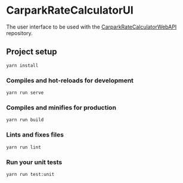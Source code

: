 # CarparkRateCalculatorUI

The user interface to be used with the [CarparkRateCalculatorWebAPI](https://github.com/llluper/CarparkRateCalculatorWebAPI) repository.

## Project setup
```
yarn install
```

### Compiles and hot-reloads for development
```
yarn run serve
```

### Compiles and minifies for production
```
yarn run build
```

### Lints and fixes files
```
yarn run lint
```

### Run your unit tests
```
yarn run test:unit
```
